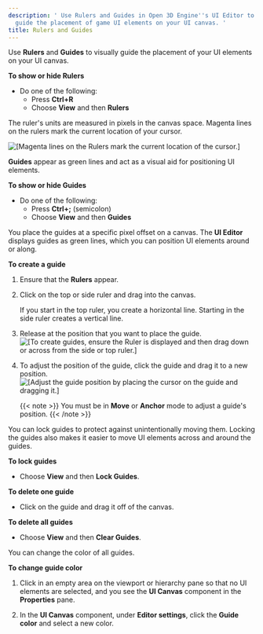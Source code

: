 ```yaml
---
description: ' Use Rulers and Guides in Open 3D Engine''s UI Editor to visually
  guide the placement of game UI elements on your UI canvas. '
title: Rulers and Guides
---
```


Use **Rulers** and **Guides** to visually guide the placement of your UI elements on your UI canvas.

**To show or hide Rulers**
+ Do one of the following:
  + Press **Ctrl+R**
  + Choose **View** and then **Rulers**

The ruler's units are measured in pixels in the canvas space. Magenta lines on the rulers mark the current location of your cursor.

![\[Magenta lines on the Rulers mark the current location of the cursor.\]](/images/user-guide/game_ui_editor/ui-editor-rulers-guides-magenta.png)

**Guides** appear as green lines and act as a visual aid for positioning UI elements.

**To show or hide **Guides****
+ Do one of the following:
  + Press **Ctrl+;** (semicolon)
  + Choose **View** and then **Guides**

You place the guides at a specific pixel offset on a canvas. The **UI Editor** displays guides as green lines, which you can position UI elements around or along.

**To create a guide**

1. Ensure that the **Rulers** appear.

1. Click on the top or side ruler and drag into the canvas.

   If you start in the top ruler, you create a horizontal line. Starting in the side ruler creates a vertical line.

1. Release at the position that you want to place the guide.
![\[To create guides, ensure the Ruler is displayed and then drag down or across from the side or top ruler.\]](/images/user-guide/game_ui_editor/ui-editor-rulers-guides-creating-gif.gif)

1. To adjust the position of the guide, click the guide and drag it to a new position.
![\[Adjust the guide position by placing the cursor on the guide and dragging it.\]](/images/user-guide/game_ui_editor/ui-editor-rulers-guides-adjust.png)

     {{< note >}}
You must be in **Move** or **Anchor** mode to adjust a guide's position.
{{< /note >}}

You can lock guides to protect against unintentionally moving them. Locking the guides also makes it easier to move UI elements across and around the guides.

**To lock guides**
+ Choose **View** and then **Lock Guides**.

**To delete one guide**
+ Click on the guide and drag it off of the canvas.

**To delete all guides**
+ Choose **View** and then **Clear Guides**.

You can change the color of all guides.

**To change guide color**

1. Click in an empty area on the viewport or hierarchy pane so that no UI elements are selected, and you see the **UI Canvas** component in the **Properties** pane.

1. In the **UI Canvas** component, under **Editor settings**, click the **Guide color** and select a new color.
